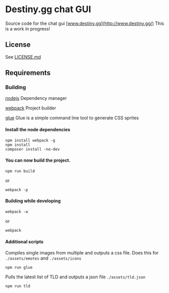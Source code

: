 # Destiny.gg chat GUI
Source code for the chat gui [www.destiny.gg](http://www.destiny.gg/)
This is a work in progress!

## License

See [LICENSE.md](LICENSE.md)

## Requirements

### Building

[nodejs](http://nodejs.org/) Dependency manager

[webpack](https://webpack.github.io/) Project builder

[glue](http://glue.readthedocs.org/) Glue is a simple command line tool to generate CSS sprites

#### Install the node dependencies

```shell
npm install webpack -g
npm install
composer install -no-dev
```

#### You can now build the project.

```shell
npm run build
```
or
```shell
webpack -p
```

#### Building while developing

```shell
webpack -w
```
or
```shell
webpack
```

#### Additional scripts

Compiles single images from multiple and outputs a css file. Does this for `./assets/emotes` and `./assets/icons`
```shell
npm run glue
```

Pulls the latest list of TLD and outputs a json file `./assets/tld.json`
```shell
npm run tld
```